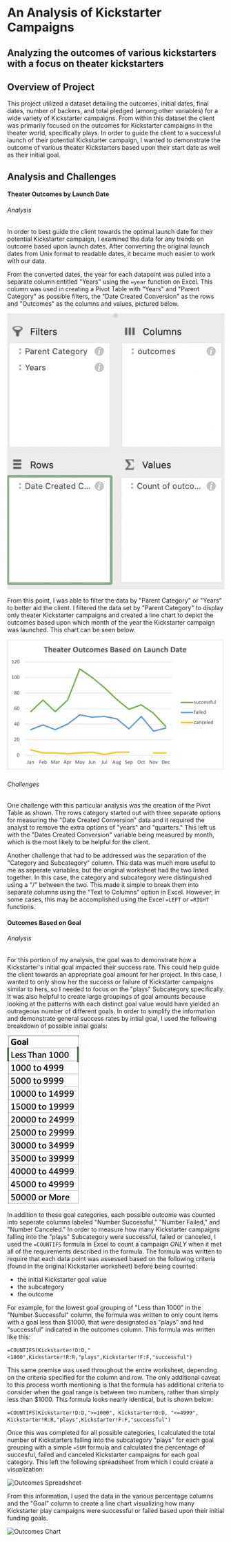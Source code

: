 # An Analysis of Kickstarter Campaigns
Analyzing the outcomes of various kickstarters with a focus on theater kickstarters
---
## Overview of Project
This project utilized a dataset detailing the outcomes, initial dates, final dates, number of backers, and total pledged (among other variables) for a wide variety of Kickstarter campaigns. From within this dataset the client was primarily focused on the outcomes for Kickstarter campaigns in the theater world, specifically plays. In order to guide the client to a successful launch of their potential Kickstarter campaign, I wanted to demonstrate the outcome of various theater Kickstarters based upon their start date as well as their initial goal.

## Analysis and Challenges
#### Theater Outcomes by Launch Date
###### Analysis
In order to best guide the client towards the optimal launch date for their potential Kickstarter campaign, I examined the data for any trends on outcome based upon launch dates. After converting the original launch dates from Unix format to readable dates, it became much easier to work with our data.

From the converted dates, the year for each datapoint was pulled into a separate column entitled "Years" using the `=year` function on Excel. This column was used in creating a Pivot Table with "Years" and "Parent Category" as possible filters, the "Date Created Conversion" as the rows and "Outcomes" as the columns and values, pictured below.

![PIVOT TABLE](https://github.com/kenziejgs/kickstarter-analysis/blob/43286c6a71ceda73ea5a80050c1ce9a6a90b39e3/Screen%20Shot%202022-06-15%20at%205.50.45%20PM.png)

From this point, I was able to filter the data by "Parent Category" or "Years" to better aid the client. I filtered the data set by "Parent Category" to display only theater Kickstarter campaigns and created a line chart to depict the outcomes based upon which month of the year the Kickstarter campaign was launched. This chart can be seen below.

![Theater Outcomes by Launch Date](https://github.com/kenziejgs/kickstarter-analysis/blob/918e3ad43963d5c2430b14ff6bbfcdf5259459f2/Resources/Theater_Outcomes_vs_Launch.png)

###### Challenges
One challenge with this particular analysis was the creation of the Pivot Table as shown. The rows category started out with three separate options for measuring the "Date Created Conversion" data and it required the analyst to remove the extra options of "years" and "quarters." This left us with the "Dates Created Conversion" variable being measured by month, which is the most likely to be helpful for the client.

Another challenge that had to be addressed was the separation of the "Category and Subcategory" column. This data was much more useful to me as seperate variables, but the original worksheet had the two listed together. In this case, the category and subcategory were distinguished using a "/" between the two. This made it simple to break them into separate columns using the "Text to Columns" option in Excel. However, in some cases, this may be accomplished using the Excel `=LEFT` or `=RIGHT` functions.

#### Outcomes Based on Goal
###### Analysis
For this portion of my analysis, the goal was to demonstrate how a Kickstarter's initial goal impacted their success rate. This could help guide the client towards an appropriate goal amount for her project. In this case, I wanted to only show her the success or failure of Kickstarter campaigns similar to hers, so I needed to focus on the "plays" Subcategory specifically. It was also helpful to create large groupings of goal amounts because looking at the patterns with each distinct goal value would have yielded an outrageous number of different goals. In order to simplify the information and demonstrate general success rates by intial goal, I used the following breakdown of possible initial goals:

![Goal Values](https://github.com/kenziejgs/kickstarter-analysis/blob/c04c734211b305db878a247a491c84417bb990d7/Screen%20Shot%202022-06-16%20at%208.40.03%20AM.png)

In addition to these goal categories, each possible outcome was counted into seperate columns labeled "Number Successful," "Number Failed," and "Number Canceled." In order to measure how many Kickstarter campaigns falling into the "plays" Subcategory were successful, failed or canceled, I used the `=COUNTIFS` formula in Excel to count a campaign _ONLY_ when it met all of the requirements described in the formula. The formula was written to require that each data point was assessed based on the following criteria (found in the original Kickstarter worksheet) before being counted:

* the initial Kickstarter goal value
* the subcategory
* the outcome

For example, for the lowest goal grouping of "Less than 1000" in the "Number Successful" column, the formula was written to only count items with a goal less than $1000, that were designated as "plays" and had "successful" indicated in the outcomes column. This formula was written like this:
```
=COUNTIFS(Kickstarter!D:D,"<1000",Kickstarter!R:R,"plays",Kickstarter!F:F,"successful")
```
This same premise was used throughout the entire worksheet, depending on the criteria specified for the column and row. The only additional caveat to this process worth mentioning is that the formula has additional criteria to consider when the goal range is between two numbers, rather than simply less than $1000. This formula looks nearly identical, but is shown below:
```
=COUNTIFS(Kickstarter!D:D,">=1000", Kickstarter!D:D, "<=4999", Kickstarter!R:R,"plays",Kickstarter!F:F,"successful")
```
Once this was completed for all possible categories, I calculated the total number of Kickstarters falling into the subcategory "plays" for each goal grouping with a simple `=SUM` formula and calculated the percentage of succesful, failed and canceled Kickstarter campaigns for each goal category. This left the following spreadsheet from which I could create a visualization:

![Outcomes Spreadsheet]()

From this information, I used the data in the various percentage columns and the "Goal" column to create a line chart visualizing how many Kickstarter play campaigns were successful or failed based upon their initial funding goals.

![Outcomes Chart]()
